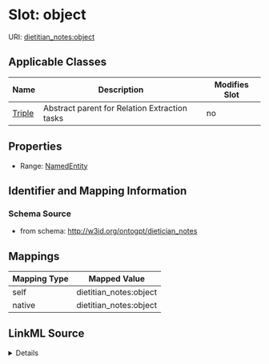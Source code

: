 

# Slot: object

URI: [dietitian_notes:object](dietitian_notes:object)



<!-- no inheritance hierarchy -->





## Applicable Classes

| Name | Description | Modifies Slot |
| --- | --- | --- |
| [Triple](Triple.md) | Abstract parent for Relation Extraction tasks |  no  |







## Properties

* Range: [NamedEntity](NamedEntity.md)





## Identifier and Mapping Information







### Schema Source


* from schema: http://w3id.org/ontogpt/dietician_notes




## Mappings

| Mapping Type | Mapped Value |
| ---  | ---  |
| self | dietitian_notes:object |
| native | dietitian_notes:object |




## LinkML Source

<details>
```yaml
name: object
from_schema: http://w3id.org/ontogpt/dietician_notes
rank: 1000
alias: object
owner: Triple
domain_of:
- Triple
range: NamedEntity

```
</details>